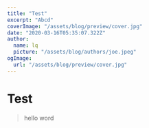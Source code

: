 ```yaml
---
title: "Test"
excerpt: "Abcd"
coverImage: "/assets/blog/preview/cover.jpg"
date: "2020-03-16T05:35:07.322Z"
author:
  name: lq
  picture: "/assets/blog/authors/joe.jpeg"
ogImage:
  url: "/assets/blog/preview/cover.jpg"
---
```

# Test
> hello word